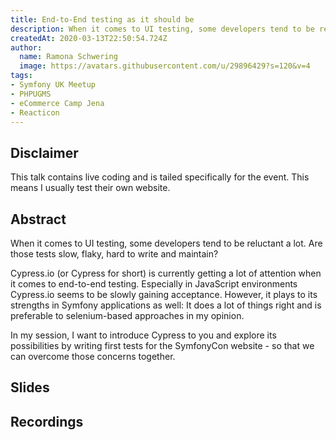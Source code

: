 ```yaml
---
title: End-to-End testing as it should be
description: When it comes to UI testing, some developers tend to be reluctant a lot. Are those tests slow, flaky, hard to write and maintain?
createdAt: 2020-03-13T22:50:54.724Z
author:
  name: Ramona Schwering
  image: https://avatars.githubusercontent.com/u/29896429?s=120&v=4
tags:
- Symfony UK Meetup
- PHPUGMS
- eCommerce Camp Jena
- Reacticon
---
```


## Disclaimer

This talk contains live coding and is tailed specifically for the event. This means I usually test their own website.

## Abstract

When it comes to UI testing, some developers tend to be reluctant a lot. Are those tests slow, flaky, hard to write and maintain?

Cypress.io (or Cypress for short) is currently getting a lot of attention when it comes to end-to-end testing. Especially in JavaScript environments Cypress.io seems to be slowly gaining acceptance. However, it plays to its strengths in Symfony applications as well: It does a lot of things right and is preferable to selenium-based approaches in my opinion.
 
In my session, I want to introduce Cypress to you and explore its possibilities by writing first tests for the SymfonyCon website - so that we can overcome those concerns together.

## Slides

<media-grid :media="[{
name: 'Slides',
description: 'You can find the slides of the talk at Developer-Week on speakerdeck',
url: 'https://speakerdeck.com/leichteckig/end-to-end-testing-wie-es-sein-sollte'
}, {
name: 'Slides',
description: 'You can find the slides of the talk at eCommerce Camp Jena on speakerdeck',
url: 'https://speakerdeck.com/leichteckig/e2e-testing-as-it-should-be'
}, {
name: 'Slides',
description: 'You can find the slides of the talk at Reacticon on speakerdeck',
url: 'https://speakerdeck.com/leichteckig/end-to-end-testing-as-it-should-be-an-introduction-to-cypress'
}]"></media-grid>

## Recordings

<media-grid :media="[{
name: 'eCommerce Camp Jena',
url: 'https://www.youtube-nocookie.com/embed/jA12oktG1rU'
}]"></media-grid>
